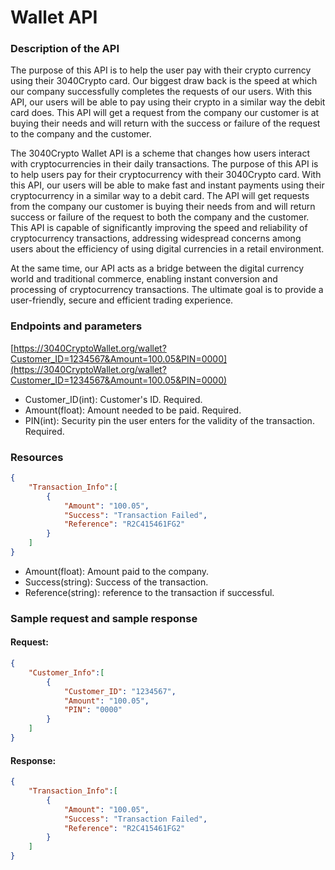 # Wallet API
### Description of the API
The purpose of this API is to help the user pay with their crypto currency using their 3040Crypto card. Our biggest draw back is the speed at which our company successfully completes the requests of our users. With this API, our users will be able to pay using their crypto in a similar way the debit card does. This API will get a request from the company our customer is at buying their needs and will return with the success or failure of the request to the company and the customer.  

The 3040Crypto Wallet API is a scheme that changes how users interact with cryptocurrencies in their daily transactions. The purpose of this API is to help users pay for their cryptocurrency with their 3040Crypto card. With this API, our users will be able to make fast and instant payments using their cryptocurrency in a similar way to a debit card. The API will get requests from the company our customer is buying their needs from and will return success or failure of the request to both the company and the customer. This API is capable of significantly improving the speed and reliability of cryptocurrency transactions, addressing widespread concerns among users about the efficiency of using digital currencies in a retail environment.  

At the same time, our API acts as a bridge between the digital currency world and traditional commerce, enabling instant conversion and processing of cryptocurrency transactions. The ultimate goal is to provide a user-friendly, secure and efficient trading experience.

### Endpoints and parameters
[https://3040CryptoWallet.org/wallet?Customer_ID=1234567&Amount=100.05&PIN=0000](https://3040CryptoWallet.org/wallet?Customer_ID=1234567&Amount=100.05&PIN=0000)

* Customer_ID(int): Customer's ID. Required.
* Amount(float): Amount needed to be paid. Required.
* PIN(int): Security pin the user enters for the validity of the transaction. Required.

### Resources
```json
{
    "Transaction_Info":[
        {
            "Amount": "100.05",
            "Success": "Transaction Failed",
            "Reference": "R2C415461FG2"
        }
    ]
}
```

* Amount(float): Amount paid to the company.
* Success(string): Success of the transaction.
* Reference(string): reference to the transaction if successful.

### Sample request and sample response
#### Request:
```json
{
    "Customer_Info":[
        {
            "Customer_ID": "1234567",
            "Amount": "100.05",
            "PIN": "0000"
        }
    ]
}
```
#### Response:
```json
{
    "Transaction_Info":[
        {
            "Amount": "100.05",
            "Success": "Transaction Failed",
            "Reference": "R2C415461FG2"
        }
    ]
}
```
